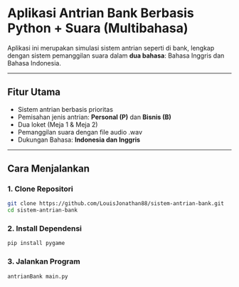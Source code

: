 # Aplikasi Antrian Bank Berbasis Python + Suara (Multibahasa)

Aplikasi ini merupakan simulasi sistem antrian seperti di bank, lengkap dengan sistem pemanggilan suara dalam **dua bahasa**: Bahasa Inggris dan Bahasa Indonesia.

---

## Fitur Utama

-  Sistem antrian berbasis prioritas
-  Pemisahan jenis antrian: **Personal (P)** dan **Bisnis (B)**
-  Dua loket (Meja 1 & Meja 2)
-  Pemanggilan suara dengan file audio .wav
-  Dukungan Bahasa: **Indonesia dan Inggris**

---

## Cara Menjalankan

### 1. Clone Repositori
```bash
git clone https://github.com/LouisJonathan88/sistem-antrian-bank.git
cd sistem-antrian-bank
```

### 2. Install Dependensi
```bash
pip install pygame
```

### 3. Jalankan Program
```bash
antrianBank main.py
```
